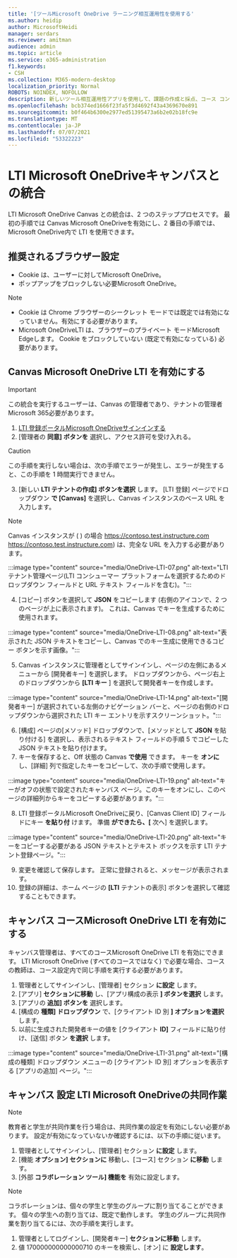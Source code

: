 ```yaml
---
title: '[ツールMicrosoft OneDrive ラーニング相互運用性を使用する'
ms.author: heidip
author: MicrosoftHeidi
manager: serdars
ms.reviewer: amitman
audience: admin
ms.topic: article
ms.service: o365-administration
f1.keywords:
- CSH
ms.collection: M365-modern-desktop
localization_priority: Normal
ROBOTS: NOINDEX, NOFOLLOW
description: 新しいツール相互運用性アプリを使用して、課題の作成と採点、コース コンテンツの構築とキュレーション、ファイルMicrosoft OneDrive ラーニング共同作業を行います。
ms.openlocfilehash: bcb374ed1666f23fa5f3d4692f43a4369670e891
ms.sourcegitcommit: b0f464b6300e2977ed51395473a6b2e02b18fc9e
ms.translationtype: MT
ms.contentlocale: ja-JP
ms.lasthandoff: 07/07/2021
ms.locfileid: "53322223"
---
```

# <a name="integrate-microsoft-onedrive-lti-with-canvas"></a>LTI Microsoft OneDriveキャンバスとの統合

LTI Microsoft OneDrive Canvas との統合は、2 つのステッププロセスです。 最初の手順では Canvas Microsoft OneDriveを有効にし、2 番目の手順では、Microsoft OneDrive内で LTI を使用できます。

## <a name="recommended-browser-settings"></a>推奨されるブラウザー設定

- Cookie は、ユーザーに対してMicrosoft OneDrive。
- ポップアップをブロックしない必要Microsoft OneDrive。

> [!NOTE]
> - Cookie は Chrome ブラウザーのシークレット モードでは既定では有効になっていません。有効にする必要があります。
> - Microsoft OneDriveLTI は、ブラウザーのプライベート モードMicrosoft Edgeします。 Cookie をブロックしていない (既定で有効になっている) 必要があります。

## <a name="enable-microsoft-onedrive-lti-in-canvas"></a>Canvas Microsoft OneDrive LTI を有効にする

> [!IMPORTANT]
> この統合を実行するユーザーは、Canvas の管理者であり、テナントの管理者Microsoft 365必要があります。

1. <a href="https://onedrivelti.microsoft.com/admin" target="_blank">LTI 登録ポータルMicrosoft OneDriveサインインする</a>
1. [管理者の **同意] ボタンを** 選択し、アクセス許可を受け入れる。

> [!CAUTION]
> この手順を実行しない場合は、次の手順でエラーが発生し、エラーが発生すると、この手順を 1 時間実行できません。

3. [新しい **LTI テナントの作成] ボタンを選択** します。 [LTI 登録] ページでドロップダウン **で [Canvas]** を選択し、Canvas インスタンスのベース URL を入力します。

> [!NOTE]
> Canvas インスタンスが ( ) の場合 https://contoso.test.instructure.com https://contoso.test.instructure.com) は、完全な URL を入力する必要があります。

:::image type="content" source="media/OneDrive-LTI-07.png" alt-text="LTI テナント管理ページ(LTI コンシューマー プラットフォームを選択するためのドロップダウン フィールドと URL テキスト フィールドを含む)。":::

4. [コピー] ボタンを選択して **JSON** をコピーします (右側のアイコンで、2 つのページが上に表示されます)。 これは、Canvas でキーを生成するために使用されます。

:::image type="content" source="media/OneDrive-LTI-08.png" alt-text="表示された JSON テキストをコピーし、Canvas でのキー生成に使用できるコピー ボタンを示す画像。":::

5. Canvas インスタンスに管理者としてサインインし、ページの左側にあるメニューから [開発者キー] を選択します。 ドロップダウンから、ページ右上のドロップダウンから **[LTI キー** ] を選択して開発者キーを作成します。

:::image type="content" source="media/OneDrive-LTI-14.png" alt-text="[開発者キー] が選択されている左側のナビゲーション バーと、ページの右側のドロップダウンから選択された LTI キー エントリを示すスクリーンショット。":::

6. [構成] ページの[メソッド] ドロップダウンで、[メソッドとして **JSON** を貼り付ける] を選択し、表示されるテキスト フィールドの手順 5 でコピーした JSON テキストを貼り付けます。
7. キーを保存すると、Off 状態の Canvas **で使用** できます。 キーを **オンに** し、[詳細] 列で指定したキーをコピーして、次の手順で使用します。

:::image type="content" source="media/OneDrive-LTI-19.png" alt-text="キーがオフの状態で設定されたキャンバス ページ。このキーをオンにし、このページの詳細列からキーをコピーする必要があります。":::

8. LTI 登録ポータルMicrosoft OneDriveに戻り、[Canvas Client ID] フィールドにキー **を貼り付** けます。 準備 **ができたら、[** 次へ] を選択します。

:::image type="content" source="media/OneDrive-LTI-20.png" alt-text="キーをコピーする必要がある JSON テキストとテキスト ボックスを示す LTI テナント登録ページ。":::

9. 変更を確認して保存します。 正常に登録されると、メッセージが表示されます。
10. 登録の詳細は、ホーム ページの **[LTI** テナントの表示] ボタンを選択して確認することもできます。

## <a name="enable-microsoft-onedrive-lti-in-canvas-courses"></a>キャンバス コースMicrosoft OneDrive LTI を有効にする

キャンバス管理者は、すべてのコースMicrosoft OneDrive LTI を有効にできます。 LTI Microsoft OneDrive (すべてのコースではなく) で必要な場合、コースの教師は、コース設定内で同じ手順を実行する必要があります。

1. 管理者としてサインインし、[管理者] セクション **に設定** します。
2. [アプリ] **セクションに移動** し、[アプリ構成の表示 **] ボタンを選択** します。
3. [アプリの **追加] ボタンを** 選択します。
4. [構成の **種類] ドロップダウン** で、[クライアント ID 別 **] オプションを選択** します。
5. 以前に生成された開発者キーの値を [クライアント **ID]** フィールドに貼り付け、[送信] ボタン **を選択** します。

:::image type="content" source="media/OneDrive-LTI-31.png" alt-text="[構成の種類] ドロップダウン メニューの [クライアント ID 別] オプションを表示する [アプリの追加] ページ。":::

## <a name="collaboration-settings-for-microsoft-onedrive-lti-in-canvas-courses"></a>キャンバス 設定 LTI Microsoft OneDriveの共同作業

> [!NOTE]
> 教育者と学生が共同作業を行う場合は、共同作業の設定を有効にしない必要があります。 設定が有効になっていないか確認するには、以下の手順に従います。

1. 管理者としてサインインし、[管理者] セクション **に設定** します。
1. [機能 **オプション] セクションに** 移動し、[コース] セクション **に移動** します。
1. [外部 **コラボレーション ツール] 機能を** 有効に設定します。

> [!NOTE]
> コラボレーションは、個々の学生と学生のグループに割り当てることができます。 個々の学生への割り当ては、既定で動作します。 学生のグループに共同作業を割り当てるには、次の手順を実行します。

1. 管理者としてログインし、[開発者キー] **セクションに移動** します。
1. 値 170000000000000710 のキーを検索し、[オン] に **設定します**。
